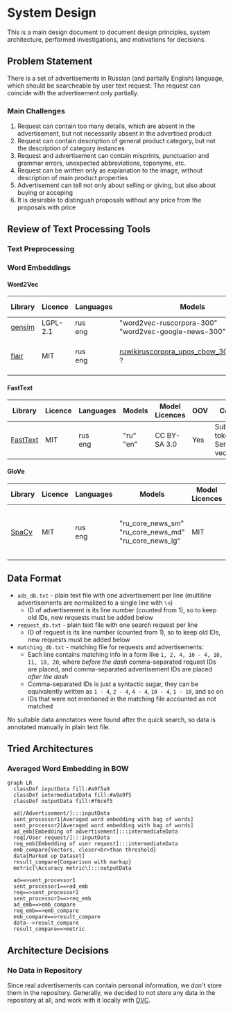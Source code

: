 # System Design

This is a main design document to document design principles, system architecture, performed investigations, and motivations for decisions.

## Problem Statement

There is a set of advertisements in Russian (and partially English) language, which should be searcheable by user text request. The request can coincide with the advertisement only partially.

### Main Challenges

1. Request can contain too many details, which are absent in the advertisement, but not necessarily absent in the advertised product
1. Request can contain description of general product category, but not the description of category instances
1. Request and advertisement can contain misprints, punctuation and grammar errors, unexpected abbreviations, toponyms, etc.
1. Request can be written only as explanation to the image, without description of main product properties
1. Advertisement can tell not only about selling or giving, but also about buying or acceping
1. It is desirable to distingush proposals without any price from the proposals with price

## Review of Text Processing Tools

### Text Preprocessing

### Word Embeddings

#### Word2Vec
    
| Library                                                            | Licence  | Languages   | Models                                                                               | Model Licences | OOV | Comment                                    |
|--------------------------------------------------------------------|----------|-------------|--------------------------------------------------------------------------------------|----------------|-----|--------------------------------------------|
| [gensim](https://radimrehurek.com/gensim/auto_examples/index.html) | LGPL-2.1 | rus<br/>eng | "word2vec-ruscorpora-300" <br/> "word2vec-google-news-300"                               | CC-BY <br/>  ? | no  | rus - with POS-tags                        |
| [flair](https://flairnlp.github.io/docs/intro)                     | MIT      | rus<br/>eng | [ruwikiruscorpora_upos_cbow_300_10_2021](https://rusvectores.org/ru/models/)  <br/> ? | CC-BY <br/>  ? | no  | only text format, <br/> tokenizes POS-tags | 

#### FastText
| Library                                              | Licence  | Languages   | Models                                   | Model Licences | OOV | Comment                                                                                                             |
|------------------------------------------------------|----------|-------------|------------------------------------------|--------------|-----|---------------------------------------------------------------------------------------------------------------------|
| [FastText](https://fasttext.cc/docs/en/support.html) | MIT | rus<br/>eng | "ru" <br/> "en"| CC BY-SA 3.0            | Yes | Subword tokenization, <br/> Sentence vectorization |

#### GloVe

| Library                                                            | Licence  | Languages   | Models                                                                               | Model Licences | OOV | Comment                                    |
|--------------------------------------------------------------------|----------|-------------|--------------------------------------------------------------------------------------|----------------|-----|--------------------------------------------|
| [SpaCy](https://spacy.io/usage/models#quickstart) | MIT | rus<br/>eng | "ru_core_news_sm" <br/> "ru_core_news_md"  <br/> "ru_core_news_lg"                             | MIT | in md / lg models have vector vocabulary support  | Tokenization, <br/> POS Tagging, <br/>  Lemmatization, <br/> Named Entity Recognition, <br/>   Similarity                 |

## Data Format

* `ads_db.txt` - plain text file with one advertisement per line (multiline advertisements are normalized to a single line with `\n`)
   * ID of advertisement is its line number (counted from 1), so to keep old IDs, new requests must be added below
* `request_db.txt` - plain text file with one search request per line
   * ID of request is its line number (counted from 1), so to keep old IDs, new requests must be added below
* `matching_db.txt` - matching file for requests and advertisements:
   * Each line contains matching info in a form like `1, 2, 4, 10 - 4, 10, 11, 18, 20`, where _before the dash_ comma-separated request IDs are placed, and comma-separated advertisement IDs are placed _after the dash_
   * Comma-separated IDs is just a syntactic sugar, they can be equivalently written as `1 - 4`, `2 - 4`, `4 - 4`, `10 - 4`, `1 - 10`, and so on
   * IDs that were not mentioned in the matching file accounted as not matched

No suitable data annotators were found after the quick search, so data is annotated manually in plain text file.

## Tried Architectures

### Averaged Word Embedding in BOW

```mermaid
graph LR
  classDef inputData fill:#a9f5a9
  classDef intermediateData fill:#a9a9f5
  classDef outputData fill:#f6cef5

  ad[/Advertisement/]:::inputData
  sent_processor1[Averaged word embedding with bag of words]
  sent_processor2[Averaged word embedding with bag of words]
  ad_emb[Embedding of advertisement]:::intermediateData
  req[/User request/]:::inputData
  req_emb[Embedding of user request]:::intermediateData
  emb_compare{Vectors, closer<br>than threshold}
  data[Marked up Dataset]
  result_compare{Comparison with markup}
  metric[\Accuracy metric\]:::outputData

  ad==>sent_processor1
  sent_processor1==>ad_emb
  req==>sent_processor2
  sent_processor2==>req_emb
  ad_emb==>emb_compare
  req_emb==>emb_compare
  emb_compare==>result_compare
  data-->result_compare
  result_compare==>metric
```

## Architecture Decisions

### No Data in Repository

Since real advertisements can contain personal information, we don't store them in the repository. Generally, we decided to not store any data in the repository at all, and work with it locally with [DVC](https://dvc.org/).
